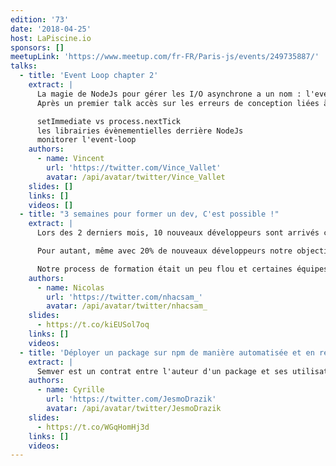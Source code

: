 ```yaml
---
edition: '73'
date: '2018-04-25'
host: LaPiscine.io
sponsors: []
meetupLink: 'https://www.meetup.com/fr-FR/Paris-js/events/249735887/'
talks:
  - title: 'Event Loop chapter 2'
    extract: |
      La magie de NodeJs pour gérer les I/O asynchrone a un nom : l'event loop.
      Après un premier talk accès sur les erreurs de conception liées à cette event loop c'est le moment d'expliquer certaines de ses subtilités :

      setImmediate vs process.nextTick
      les librairies évènementielles derrière NodeJs
      monitorer l'event-loop
    authors:
      - name: Vincent
        url: 'https://twitter.com/Vince_Vallet'
        avatar: /api/avatar/twitter/Vince_Vallet
    slides: []
    links: []
    videos: []
  - title: "3 semaines pour former un dev, C'est possible !"
    extract: |
      Lors des 2 derniers mois, 10 nouveaux développeurs sont arrivés chez BAM. Certains avaient déjà fait beaucoup de dev, d'autres sortent juste d'école. Cela fait du monde à former sur nos technos et notre façon de coder !

      Pour autant, même avec 20% de nouveaux développeurs notre objectif reste le même : Être des experts en React-native.

      Notre process de formation était un peu flou et certaines équipes avaient des difficultés à intégrer un nouveau. Grâce à des techniques d'amélioration continue, j'ai pu consolider notre formation et désormais 100% des dev se sentent efficaces quand ils rejoignent leur premier projet. Ce sont ces apprentissages que je veux vous partager.
    authors:
      - name: Nicolas
        url: 'https://twitter.com/nhacsam_'
        avatar: /api/avatar/twitter/nhacsam_
    slides:
      - https://t.co/kiEUSol7oq
    links: []
    videos:
  - title: 'Déployer un package sur npm de manière automatisée et en respectant semver avec semantic-release'
    extract: |
      Semver est un contrat entre l'auteur d'un package et ses utilisateurs. Si celui-ci n'est pas respecté, l'impact peut être énorme pour ces derniers (application cassée après une mise à jour mineure, notamment). Comment faire, en tant qu'auteur, pour s'assurer qu'on respecte ce contrat ? Présentation de semantic-release, un outil qui a pour but de régler ce problème avec une grosse cuillère d'automatisation et une pincée de convention.
    authors:
      - name: Cyrille
        url: 'https://twitter.com/JesmoDrazik'
        avatar: /api/avatar/twitter/JesmoDrazik
    slides:
      - https://t.co/WGqHomHj3d
    links: []
    videos:
---
```

